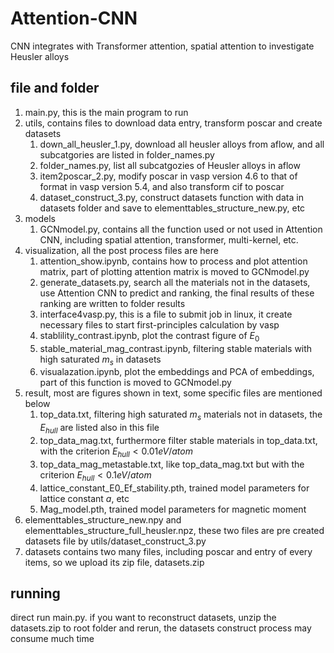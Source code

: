 # Attention-CNN
CNN integrates with Transformer attention, spatial attention to investigate Heusler alloys

## file and folder
1. main.py, this is the main program to run
2. utils, contains files to download data entry, transform poscar and create datasets
   1. down_all_heusler_1.py, download all heusler alloys from aflow, and all subcatgories are listed in folder_names.py
   2. folder_names.py, list all subcatgozies of Heusler alloys in aflow
   3. item2poscar_2.py, modify poscar in vasp version 4.6 to that of format in vasp version 5.4, and also transform cif to poscar
   4. dataset_construct_3.py, construct datasets function with data in datasets folder and save to elementtables_structure_new.py, etc
3. models
   1. GCNmodel.py, contains all the function used or not used in Attention CNN, including spatial attention, transformer, multi-kernel, etc.
4. visualization, all the post process files are here
   1. attention_show.ipynb, contains how to process and plot attention matrix, part of plotting attention matrix is moved to GCNmodel.py
   2. generate_datasets.py, search all the materials not in the datasets, use Attention CNN to predict and ranking, the final results of these ranking are written to folder results
   3. interface4vasp.py, this is a file to submit job in linux, it create necessary files to start first-principles calculation by vasp
   4. stablility_contrast.ipynb, plot the contrast figure of $E_0$
   5. stable_material_mag_contrast.ipynb, filtering stable materials with high saturated $m_s$ in datasets
   6. visualazation.ipynb, plot the embeddings and PCA of embeddings, part of this function is moved to GCNmodel.py
5. result, most are figures shown in text, some specific files are mentioned below
   1. top_data.txt, filtering high saturated $m_s$ materials not in datasets, the $E_{hull}$ are listed also in this file
   2. top_data_mag.txt, furthermore filter stable materials in top_data.txt, with the criterion $E_{hull} < 0.01 eV/atom$
   3. top_data_mag_metastable.txt, like top_data_mag.txt but with the criterion $E_{hull} < 0.1 eV/atom$
   4. lattice_constant_E0_Ef_stability.pth, trained model parameters for lattice constant $a$, etc
   5. Mag_model.pth, trained model parameters for magnetic moment
6. elementtables_structure_new.npy and elementtables_structure_full_heusler.npz, these two files are pre created datasets file by utils/dataset_construct_3.py
7. datasets contains two many files, including poscar and entry of every items, so we upload its zip file, datasets.zip

## running
direct run main.py. if you want to reconstruct datasets, unzip the datasets.zip to root folder and rerun, the datasets construct process may consume much time
